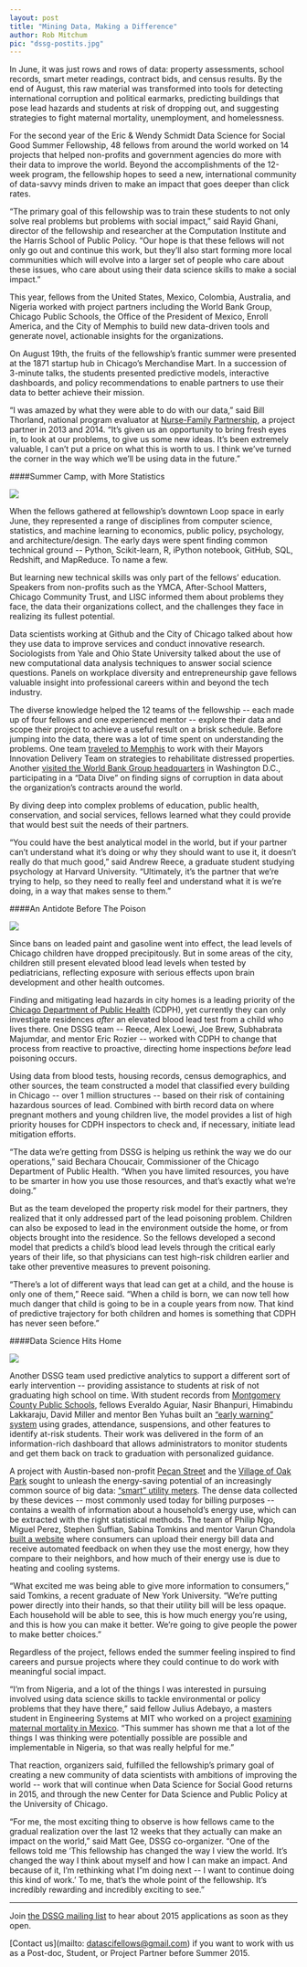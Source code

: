 ```yaml
---
layout: post
title: "Mining Data, Making a Difference"
author: Rob Mitchum
pic: "dssg-postits.jpg"
---
```


In June, it was just rows and rows of data: property assessments, school records, smart meter readings, contract bids, and census results. By the end of August, this raw material was transformed into tools for detecting international corruption and political earmarks, predicting buildings that pose lead hazards and students at risk of dropping out, and suggesting strategies to fight maternal mortality, unemployment, and homelessness.

For the second year of the Eric & Wendy Schmidt Data Science for Social Good Summer Fellowship, 48 fellows from around the world worked on 14 projects that helped non-profits and government agencies do more with their data to improve the world. Beyond the accomplishments of the 12-week program, the fellowship hopes to seed a new, international community of data-savvy minds driven to make an impact that goes deeper than click rates.

“The primary goal of this fellowship was to train these students to not only solve real problems but problems with social impact,” said Rayid Ghani, director of the fellowship and researcher at the Computation Institute and the Harris School of Public Policy. “Our hope is that these fellows will not only go out and continue this work, but they’ll also start forming more local communities which will evolve into a larger set of people who care about these issues, who care about using their data science skills to make a social impact.”

This year, fellows from the United States, Mexico, Colombia, Australia, and Nigeria worked with project partners including the World Bank Group, Chicago Public Schools, the Office of the President of Mexico, Enroll America, and the City of Memphis to build new data-driven tools and generate novel, actionable insights for the organizations.

On August 19th, the fruits of the fellowship’s frantic summer were presented at the 1871 startup hub in Chicago’s Merchandise Mart. In a succession of 3-minute talks, the students presented predictive models, interactive dashboards, and policy recommendations to enable partners to use their data to better achieve their mission.

“I was amazed by what they were able to do with our data,” said Bill Thorland, national program evaluator at [Nurse-Family Partnership](http://www.nursefamilypartnership.org/), a project partner in 2013 and 2014. “It’s given us an opportunity to bring fresh eyes in, to look at our problems, to give us some new ideas. It’s been extremely valuable, I can’t put a price on what this is worth to us. I think we’ve turned the corner in the way which we’ll be using data in the future.”

####Summer Camp, with More Statistics

<img src="/img/posts/dssg-circle.jpg">

When the fellows gathered at fellowship’s downtown Loop space in early June, they represented a range of disciplines from computer science, statistics, and machine learning to economics, public policy, psychology, and architecture/design. The early days were spent finding common technical ground -- Python, Scikit-learn, R, iPython notebook, GitHub, SQL, Redshift, and MapReduce. To name a few.

But learning new technical skills was only part of the fellows’ education. Speakers from non-profits such as the YMCA, After-School Matters, Chicago Community Trust, and LISC informed them about problems they face, the data their organizations collect, and the challenges they face in realizing its fullest potential.

Data scientists working at Github and the City of Chicago talked about how they use data to improve services and conduct innovative research. Sociologists from Yale and Ohio State University talked about the use of new computational data analysis techniques to answer social science questions. Panels on workplace diversity and entrepreneurship gave fellows valuable insight into professional careers within and beyond the tech industry.

The diverse knowledge helped the 12 teams of the fellowship -- each made up of four fellows and one experienced mentor -- explore their data and scope their project to achieve a useful result on a brisk schedule. Before jumping into the data, there was a lot of time spent on understanding the problems. One team [traveled to Memphis](http://dssg.uchicago.edu/2014/07/10/battling-blight.html) to work with their Mayors Innovation Delivery Team on strategies to rehabilitate distressed properties. Another [visited the World Bank Group headquarters](http://dssg.uchicago.edu/2014/07/11/world-bank-corruption.html) in Washington D.C., participating in a “Data Dive” on finding signs of corruption in data about the organization’s contracts around the world.

By diving deep into complex problems of education, public health, conservation, and social services, fellows learned what they could provide that would best suit the needs of their partners.

“You could have the best analytical model in the world, but if your partner can’t understand what it’s doing or why they should want to use it, it doesn’t really do that much good,” said Andrew Reece, a graduate student studying psychology at Harvard University. “Ultimately, it’s the partner that we’re trying to help, so they need to really feel and understand what it is we’re doing, in a way that makes sense to them.”

####An Antidote Before The Poison

<img src="/img/posts/dssg-cdph.jpg">

Since bans on leaded paint and gasoline went into effect, the lead levels of Chicago children have dropped precipitously. But in some areas of the city, children still present elevated blood lead levels when tested by pediatricians, reflecting exposure with serious effects upon brain development and other health outcomes.

Finding and mitigating lead hazards in city homes is a leading priority of the [Chicago Department of Public Health](http://www.cityofchicago.org/city/en/depts/cdph.html) (CDPH), yet currently they can only investigate residences *after* an elevated blood lead test from a child who lives there. One DSSG team -- Reece, Alex Loewi, Joe Brew, Subhabrata Majumdar, and mentor Eric Rozier -- worked with CDPH to change that process from reactive to proactive, directing home inspections *before* lead poisoning occurs.

Using data from blood tests, housing records, census demographics, and other sources, the team constructed a model that classified every building in Chicago -- over 1 million structures -- based on their risk of containing hazardous sources of lead. Combined with birth record data on where pregnant mothers and young children live, the model provides a list of high priority houses for CDPH inspectors to check and, if necessary, initiate lead mitigation efforts.

“The data we’re getting from DSSG is helping us rethink the way we do our operations,” said Bechara Choucair, Commissioner of the Chicago Department of Public Health. “When you have limited resources, you have to be smarter in how you use those resources, and that’s exactly what we’re doing.”

But as the team developed the property risk model for their partners, they realized that it only addressed part of the lead poisoning problem. Children can also be exposed to lead in the environment outside the home, or from objects brought into the residence. So the fellows developed a second model that predicts a child’s blood lead levels through the critical early years of their life, so that physicians can test high-risk children earlier and take other preventive measures to prevent poisoning.

“There’s a lot of different ways that lead can get at a child, and the house is only one of them,” Reece said. “When a child is born, we can now tell how much danger that child is going to be in a couple years from now. That kind of predictive trajectory for both children and homes is something that CDPH has never seen before.”

####Data Science Hits Home

<img src="/img/posts/dssg-mcps.jpg">

Another DSSG team used predictive analytics to support a different sort of early intervention -- providing assistance to students at risk of not graduating high school on time. With student records from [Montgomery County Public Schools](http://www.montgomeryschoolsmd.org/), fellows Everaldo Aguiar, Nasir Bhanpuri, Himabindu Lakkaraju, David Miller and mentor Ben Yuhas built an [“early warning” system](http://dssg.uchicago.edu/2014/08/01/early-warnings-schools.html) using grades, attendance, suspensions, and other features to identify at-risk students. Their work was delivered in the form of an information-rich dashboard that allows administrators to monitor students and get them back on track to graduation with personalized guidance.

A project with Austin-based non-profit [Pecan Street](http://www.pecanstreet.org/) and the [Village of Oak Park](http://www.oak-park.us/) sought to unleash the energy-saving potential of an increasingly common source of big data: [“smart” utility meters](http://dssg.uchicago.edu/2014/07/18/smarter-smart-meters.html). The dense data collected by these devices -- most commonly used today for billing purposes -- contains a wealth of information about a household’s energy use, which can be extracted with the right statistical methods. The team of Philip Ngo, Miguel Perez, Stephen Suffian, Sabina Tomkins and mentor Varun Chandola [built a website](http://smartenergyactions.org) where consumers can upload their energy bill data and receive automated feedback on when they use the most energy, how they compare to their neighbors, and how much of their energy use is due to heating and cooling systems.

“What excited me was being able to give more information to consumers,” said Tomkins, a recent graduate of New York University. “We’re putting power directly into their hands, so that their utility bill will be less opaque. Each household will be able to see, this is how much energy you’re using, and this is how you can make it better. We’re going to give people the power to make better choices.”

Regardless of the project, fellows ended the summer feeling inspired to find careers and pursue projects where they could continue to do work with meaningful social impact.

“I’m from Nigeria, and a lot of the things I was interested in pursuing involved using data science skills to tackle environmental or policy problems that they have there,” said fellow Julius Adebayo, a masters student in Engineering Systems at MIT who worked on a project [examining maternal mortality in Mexico](http://dssg.uchicago.edu/2014/08/04/maternal-mortality-mexico.html). “This summer has shown me that a lot of the things I was thinking were potentially possible are possible and implementable in Nigeria, so that was really helpful for me.”

That reaction, organizers said, fulfilled the fellowship’s primary goal of creating a new community of data scientists with ambitions of improving the world -- work that will continue when Data Science for Social Good returns in 2015, and through the new Center for Data Science and Public Policy at the University of Chicago.

“For me, the most exciting thing to observe is how fellows came to the gradual realization over the last 12 weeks that they actually can make an impact on the world,” said Matt Gee, DSSG co-organizer. “One of the fellows told me ‘This fellowship has changed the way I view the world. It’s changed the way I think about myself and how I can make an impact. And because of it, I’m rethinking what I”m doing next -- I want to continue doing this kind of work.’ To me, that’s the whole point of the fellowship. It’s incredibly rewarding and incredibly exciting to see.”

-----

Join [the DSSG mailing list](http://dssg.us7.list-manage.com/subscribe?u=e926f7378762c658c445fe119&id=6053f5e6e3) to hear about 2015 applications as soon as they open.

[Contact us](mailto: datascifellows@gmail.com) if you want to work with us as a Post-doc, Student, or Project Partner before Summer 2015.


